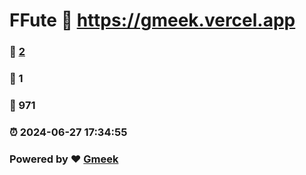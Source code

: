 # FFute :link: https://gmeek.vercel.app 
### :page_facing_up: [2](https://gmeek.vercel.app/tag.html) 
### :speech_balloon: 1 
### :hibiscus: 971 
### :alarm_clock: 2024-06-27 17:34:55 
### Powered by :heart: [Gmeek](https://github.com/Meekdai/Gmeek)
